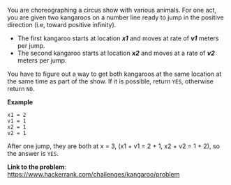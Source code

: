 You are choreographing a circus show with various animals. For one act, you are given two kangaroos on a number line ready
to jump in the positive direction (i.e, toward positive infinity).
* The first kangaroo starts at location **_x1_** and moves at rate of **_v1_** meters per jump.
* The second  kangaroo starts at location **_x2_** and moves at a rate of **_v2_** meters per jump.

You have to figure out a way to get both kangaroos at the same location at the same time as part of the show. If it is
possible, return `YES`, otherwise return `NO`.

**Example**
```
x1 = 2
v1 = 1
x2 = 1
v2 = 1
```

After one jump, they are both at x = 3, (x1 + v1 = 2 + 1, x2 + v2  = 1 + 2), so the answer is `YES`.

**Link to the problem**: https://www.hackerrank.com/challenges/kangaroo/problem